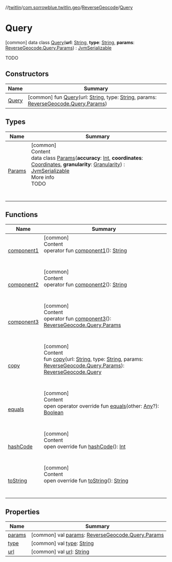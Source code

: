//[twitlin](../../../index.md)/[com.sorrowblue.twitlin.geo](../../index.md)/[ReverseGeocode](../index.md)/[Query](index.md)



# Query  
 [common] data class [Query](index.md)(**url**: [String](https://kotlinlang.org/api/latest/jvm/stdlib/kotlin/-string/index.html), **type**: [String](https://kotlinlang.org/api/latest/jvm/stdlib/kotlin/-string/index.html), **params**: [ReverseGeocode.Query.Params](-params/index.md)) : [JvmSerializable](../../../com.sorrowblue.twitlin.annotation/-jvm-serializable/index.md)

TODO

   


## Constructors  
  
|  Name|  Summary| 
|---|---|
| <a name="com.sorrowblue.twitlin.geo/ReverseGeocode.Query/Query/#kotlin.String#kotlin.String#com.sorrowblue.twitlin.geo.ReverseGeocode.Query.Params/PointingToDeclaration/"></a>[Query](-query.md)| <a name="com.sorrowblue.twitlin.geo/ReverseGeocode.Query/Query/#kotlin.String#kotlin.String#com.sorrowblue.twitlin.geo.ReverseGeocode.Query.Params/PointingToDeclaration/"></a> [common] fun [Query](-query.md)(url: [String](https://kotlinlang.org/api/latest/jvm/stdlib/kotlin/-string/index.html), type: [String](https://kotlinlang.org/api/latest/jvm/stdlib/kotlin/-string/index.html), params: [ReverseGeocode.Query.Params](-params/index.md))   <br>


## Types  
  
|  Name|  Summary| 
|---|---|
| <a name="com.sorrowblue.twitlin.geo/ReverseGeocode.Query.Params///PointingToDeclaration/"></a>[Params](-params/index.md)| <a name="com.sorrowblue.twitlin.geo/ReverseGeocode.Query.Params///PointingToDeclaration/"></a>[common]  <br>Content  <br>data class [Params](-params/index.md)(**accuracy**: [Int](https://kotlinlang.org/api/latest/jvm/stdlib/kotlin/-int/index.html), **coordinates**: [Coordinates](../../../com.sorrowblue.twitlin.objects/-coordinates/index.md), **granularity**: [Granularity](../../../com.sorrowblue.twitlin.objects/-granularity/index.md)) : [JvmSerializable](../../../com.sorrowblue.twitlin.annotation/-jvm-serializable/index.md)  <br>More info  <br>TODO  <br><br><br>


## Functions  
  
|  Name|  Summary| 
|---|---|
| <a name="com.sorrowblue.twitlin.geo/ReverseGeocode.Query/component1/#/PointingToDeclaration/"></a>[component1](component1.md)| <a name="com.sorrowblue.twitlin.geo/ReverseGeocode.Query/component1/#/PointingToDeclaration/"></a>[common]  <br>Content  <br>operator fun [component1](component1.md)(): [String](https://kotlinlang.org/api/latest/jvm/stdlib/kotlin/-string/index.html)  <br><br><br>
| <a name="com.sorrowblue.twitlin.geo/ReverseGeocode.Query/component2/#/PointingToDeclaration/"></a>[component2](component2.md)| <a name="com.sorrowblue.twitlin.geo/ReverseGeocode.Query/component2/#/PointingToDeclaration/"></a>[common]  <br>Content  <br>operator fun [component2](component2.md)(): [String](https://kotlinlang.org/api/latest/jvm/stdlib/kotlin/-string/index.html)  <br><br><br>
| <a name="com.sorrowblue.twitlin.geo/ReverseGeocode.Query/component3/#/PointingToDeclaration/"></a>[component3](component3.md)| <a name="com.sorrowblue.twitlin.geo/ReverseGeocode.Query/component3/#/PointingToDeclaration/"></a>[common]  <br>Content  <br>operator fun [component3](component3.md)(): [ReverseGeocode.Query.Params](-params/index.md)  <br><br><br>
| <a name="com.sorrowblue.twitlin.geo/ReverseGeocode.Query/copy/#kotlin.String#kotlin.String#com.sorrowblue.twitlin.geo.ReverseGeocode.Query.Params/PointingToDeclaration/"></a>[copy](copy.md)| <a name="com.sorrowblue.twitlin.geo/ReverseGeocode.Query/copy/#kotlin.String#kotlin.String#com.sorrowblue.twitlin.geo.ReverseGeocode.Query.Params/PointingToDeclaration/"></a>[common]  <br>Content  <br>fun [copy](copy.md)(url: [String](https://kotlinlang.org/api/latest/jvm/stdlib/kotlin/-string/index.html), type: [String](https://kotlinlang.org/api/latest/jvm/stdlib/kotlin/-string/index.html), params: [ReverseGeocode.Query.Params](-params/index.md)): [ReverseGeocode.Query](index.md)  <br><br><br>
| <a name="kotlin/Any/equals/#kotlin.Any?/PointingToDeclaration/"></a>[equals](../../../com.sorrowblue.twitlin.v2.users/-users-api/-expansion/-companion/index.md#%5Bkotlin%2FAny%2Fequals%2F%23kotlin.Any%3F%2FPointingToDeclaration%2F%5D%2FFunctions%2F1930806739)| <a name="kotlin/Any/equals/#kotlin.Any?/PointingToDeclaration/"></a>[common]  <br>Content  <br>open operator override fun [equals](../../../com.sorrowblue.twitlin.v2.users/-users-api/-expansion/-companion/index.md#%5Bkotlin%2FAny%2Fequals%2F%23kotlin.Any%3F%2FPointingToDeclaration%2F%5D%2FFunctions%2F1930806739)(other: [Any](https://kotlinlang.org/api/latest/jvm/stdlib/kotlin/-any/index.html)?): [Boolean](https://kotlinlang.org/api/latest/jvm/stdlib/kotlin/-boolean/index.html)  <br><br><br>
| <a name="kotlin/Any/hashCode/#/PointingToDeclaration/"></a>[hashCode](../../../com.sorrowblue.twitlin.v2.users/-users-api/-expansion/-companion/index.md#%5Bkotlin%2FAny%2FhashCode%2F%23%2FPointingToDeclaration%2F%5D%2FFunctions%2F1930806739)| <a name="kotlin/Any/hashCode/#/PointingToDeclaration/"></a>[common]  <br>Content  <br>open override fun [hashCode](../../../com.sorrowblue.twitlin.v2.users/-users-api/-expansion/-companion/index.md#%5Bkotlin%2FAny%2FhashCode%2F%23%2FPointingToDeclaration%2F%5D%2FFunctions%2F1930806739)(): [Int](https://kotlinlang.org/api/latest/jvm/stdlib/kotlin/-int/index.html)  <br><br><br>
| <a name="kotlin/Any/toString/#/PointingToDeclaration/"></a>[toString](../../../com.sorrowblue.twitlin.v2.users/-users-api/-expansion/-companion/index.md#%5Bkotlin%2FAny%2FtoString%2F%23%2FPointingToDeclaration%2F%5D%2FFunctions%2F1930806739)| <a name="kotlin/Any/toString/#/PointingToDeclaration/"></a>[common]  <br>Content  <br>open override fun [toString](../../../com.sorrowblue.twitlin.v2.users/-users-api/-expansion/-companion/index.md#%5Bkotlin%2FAny%2FtoString%2F%23%2FPointingToDeclaration%2F%5D%2FFunctions%2F1930806739)(): [String](https://kotlinlang.org/api/latest/jvm/stdlib/kotlin/-string/index.html)  <br><br><br>


## Properties  
  
|  Name|  Summary| 
|---|---|
| <a name="com.sorrowblue.twitlin.geo/ReverseGeocode.Query/params/#/PointingToDeclaration/"></a>[params](params.md)| <a name="com.sorrowblue.twitlin.geo/ReverseGeocode.Query/params/#/PointingToDeclaration/"></a> [common] val [params](params.md): [ReverseGeocode.Query.Params](-params/index.md)   <br>
| <a name="com.sorrowblue.twitlin.geo/ReverseGeocode.Query/type/#/PointingToDeclaration/"></a>[type](type.md)| <a name="com.sorrowblue.twitlin.geo/ReverseGeocode.Query/type/#/PointingToDeclaration/"></a> [common] val [type](type.md): [String](https://kotlinlang.org/api/latest/jvm/stdlib/kotlin/-string/index.html)   <br>
| <a name="com.sorrowblue.twitlin.geo/ReverseGeocode.Query/url/#/PointingToDeclaration/"></a>[url](url.md)| <a name="com.sorrowblue.twitlin.geo/ReverseGeocode.Query/url/#/PointingToDeclaration/"></a> [common] val [url](url.md): [String](https://kotlinlang.org/api/latest/jvm/stdlib/kotlin/-string/index.html)   <br>

